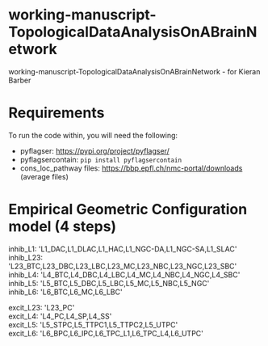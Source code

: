 # working-manuscript-TopologicalDataAnalysisOnABrainNetwork
working-manuscript-TopologicalDataAnalysisOnABrainNetwork - for Kieran Barber

# Requirements
To run the code within, you will need the following:
* pyflagser: https://pypi.org/project/pyflagser/
* pyflagsercontain: `pip install pyflagsercontain`
* cons_loc_pathway files: https://bbp.epfl.ch/nmc-portal/downloads (average files)

# Empirical Geometric Configuration model (4 steps)



inhib_L1: 'L1_DAC,L1_DLAC,L1_HAC,L1_NGC-DA,L1_NGC-SA,L1_SLAC'  
inhib_L23: 'L23_BTC,L23_DBC,L23_LBC,L23_MC,L23_NBC,L23_NGC,L23_SBC'  
inhib_L4: 'L4_BTC,L4_DBC,L4_LBC,L4_MC,L4_NBC,L4_NGC,L4_SBC'  
inhib_L5: 'L5_BTC,L5_DBC,L5_LBC,L5_MC,L5_NBC,L5_NGC'  
inhib_L6: 'L6_BTC,L6_MC,L6_LBC'  

excit_L23: 'L23_PC'  
excit_L4: 'L4_PC,L4_SP,L4_SS'  
excit_L5: 'L5_STPC,L5_TTPC1,L5_TTPC2,L5_UTPC'  
excit_L6: 'L6_BPC,L6_IPC,L6_TPC_L1,L6_TPC_L4,L6_UTPC'  
